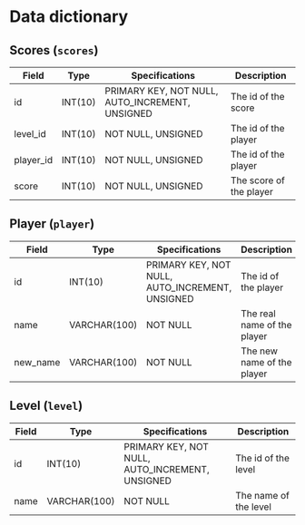 # Data dictionary

## Scores (`scores`)

|Field|Type|Specifications|Description|
|-|-|-|-|
|id|INT(10)|PRIMARY KEY, NOT NULL, AUTO_INCREMENT, UNSIGNED|The id of the score|
|level_id|INT(10)|NOT NULL, UNSIGNED|The id of the player|
|player_id|INT(10)|NOT NULL, UNSIGNED|The id of the player|
|score|INT(10)|NOT NULL, UNSIGNED|The score of the player|

## Player (`player`)

|Field|Type|Specifications|Description|
|-|-|-|-|
|id|INT(10)|PRIMARY KEY, NOT NULL, AUTO_INCREMENT, UNSIGNED|The id of the player|
|name|VARCHAR(100)|NOT NULL|The real name of the player|
|new_name|VARCHAR(100)|NOT NULL|The new name of the player|

## Level (`level`)

|Field|Type|Specifications|Description|
|-|-|-|-|
|id|INT(10)|PRIMARY KEY, NOT NULL, AUTO_INCREMENT, UNSIGNED|The id of the level|
|name|VARCHAR(100)|NOT NULL|The name of the level|